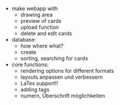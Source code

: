- make webapp with 
    - drawing area
    - preview of cards
    - upload function
    - delete and edit cards
- database:
    - how where what?
    - create
    - sorting, searching for cards
- core functions:
    - rendering options for different formats
    - layouts anpassen und verbessern
    - LaTex support!!
    - adding tags
    - numern, Überschrift möglichkeiten